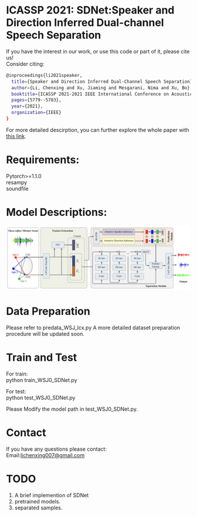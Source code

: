 # ICASSP 2021: SDNet:Speaker and Direction Inferred Dual-channel Speech Separation

If you have the interest in our work, or use this code or part of it, please cite us!  
Consider citing:
```bash
@inproceedings{li2021speaker,
  title={Speaker and Direction Inferred Dual-Channel Speech Separation},
  author={Li, Chenxing and Xu, Jiaming and Mesgarani, Nima and Xu, Bo},
  booktitle={ICASSP 2021-2021 IEEE International Conference on Acoustics, Speech and Signal Processing (ICASSP)},
  pages={5779--5783},
  year={2021},
  organization={IEEE}
}
```
For more detailed descirption, you can further explore the whole paper with [this link](https://doi.org/10.1109/ICASSP39728.2021.9413818).  

# Requirements:
Pytorch>=1.1.0 <br>
resampy <br>
soundfile <br>

# Model Descriptions:
![](https://github.com/aispeech-lab/SDNet/blob/main/jpg/sdnet.jpeg)  



# Data Preparation

Please refer to predata_WSJ_lcx.py
A more detailed dataset preparation procedure will be updated soon.

# Train and Test

For train: <br>
python train_WSJ0_SDNet.py <br>

For test: <br>
python test_WSJ0_SDNet.py <br>

Please Modify the model path in test_WSJ0_SDNet.py.

# Contact
If you have any questions please contact: <br>
Email:lichenxing007@gmail.com

# TODO
1. A brief implemention of SDNet
2. pretrained models.
3. separated samples.




